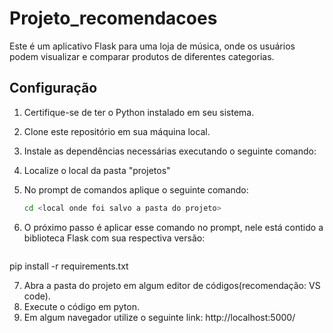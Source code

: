 # Projeto_recomendacoes


Este é um aplicativo Flask para uma loja de música, onde os usuários podem visualizar e comparar produtos de diferentes categorias.

## Configuração

1. Certifique-se de ter o Python instalado em seu sistema.
2. Clone este repositório em sua máquina local.
3. Instale as dependências necessárias executando o seguinte comando:
4. Localize o local da pasta "projetos"
5. No prompt de comandos aplique o seguinte comando:

    ```bash
   cd <local onde foi salvo a pasta do projeto>
   
 6. O próximo passo é aplicar esse comando no prompt, nele está contido a biblioteca Flask com sua respectiva versão:
    ```bash
   pip install -r requirements.txt
   
   
 7. Abra a pasta do projeto em algum editor de códigos(recomendação: VS code).
 8. Execute o código em pyton.
 9. Em algum navegador utilize o seguinte link: http://localhost:5000/

